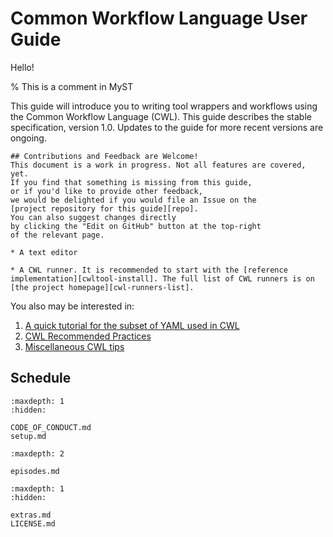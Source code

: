 # Common Workflow Language User Guide

Hello!

<!-- this is an html comment -->

% This is a comment in MyST

This guide will introduce you to writing tool wrappers and workflows using the Common Workflow Language (CWL). This guide describes the stable specification, version 1.0. Updates to the guide for more recent versions are ongoing.

```{note}
## Contributions and Feedback are Welcome!
This document is a work in progress. Not all features are covered, yet.
If you find that something is missing from this guide,
or if you'd like to provide other feedback,
we would be delighted if you would file an Issue on the
[project repository for this guide][repo].
You can also suggest changes directly
by clicking the "Edit on GitHub" button at the top-right
of the relevant page.
```

```{admonition} Prerequisites
* A text editor

* A CWL runner. It is recommended to start with the [reference implementation][cwltool-install]. The full list of CWL runners is on [the project homepage][cwl-runners-list].
```

You also may be interested in:
1. [A quick tutorial for the subset of YAML used in CWL](/yaml/index.md)
2. [CWL Recommended Practices](/rec-practices/index.md)
3. [Miscellaneous CWL tips](/misc/index.md)

[cwl-runners-list]: https://www.commonwl.org/#Implementations
[cwltool-install]: https://github.com/common-workflow-language/cwltool#install

## Schedule

```{toctree}
:maxdepth: 1
:hidden:

CODE_OF_CONDUCT.md
setup.md
```

```{toctree}
:maxdepth: 2

episodes.md
```

```{toctree}
:maxdepth: 1
:hidden:

extras.md
LICENSE.md
```

[repo]: https://github.com/common-workflow-language/user_guide/issues
